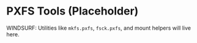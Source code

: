 # PXFS Tools (Placeholder)

WINDSURF: Utilities like `mkfs.pxfs`, `fsck.pxfs`, and mount helpers will live here.
